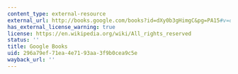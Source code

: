 ```yaml
---
content_type: external-resource
external_url: http://books.google.com/books?id=dXy0b3gHimgC&pg=PA15#v=onepage
has_external_license_warning: true
license: https://en.wikipedia.org/wiki/All_rights_reserved
status: ''
title: Google Books
uid: 296a79ef-71ea-4e71-93aa-3f9b0cea9c5e
wayback_url: ''
---
```

